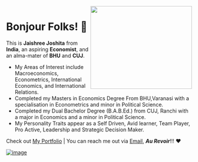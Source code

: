 <img align="right" width="275" height="225" src="https://github.com/JaishreeJoshita/JaishreeJoshita/blob/0239f95ed26c53fd7d401736229d555e5c2e76bc/working%20gif.gif">

# Bonjour Folks! 👋
This is **Jaishree Joshita** from **India**, an aspiring **Economist**, and an alma-mater of **BHU** and **CUJ**.
- My Areas of Interest include Macroeconomics, Econometrics, International Economics, and International Relations.
- Completed my Masters in Economics Degree From BHU,Varanasi with a specialisation in Econometrics and minor in Political Science.
- Completed my Dual Bachelor Degree (B.A.B.Ed.) from CUJ, Ranchi with a major in Economics and a minor in Political Science.
- My Personality Traits appear as a Self Driven, Avid learner, Team Player, Pro Active, Leadership and Strategic Decision Maker.

Check out [My Portfolio](https://jaishreejoshita.github.io) | You can reach me out via [Email](jaishreejoshita@gmail.com), ***Au Revoir***!!! ❤️

<p dir="auto">
<a target="_blank" rel="noopener noreferrer nofollow" href="https://camo.githubusercontent.com/6be15a5381de056d8a0969361709a0b9923c93a43322f63a95684da900713a11/68747470733a2f2f6b6f6d617265762e636f6d2f67687076632f3f757365726e616d653d69707369746d616e747269"><img src="https://camo.githubusercontent.com/6be15a5381de056d8a0969361709a0b9923c93a43322f63a95684da900713a11/68747470733a2f2f6b6f6d617265762e636f6d2f67687076632f3f757365726e616d653d69707369746d616e747269" alt="image" data-canonical-src="https://komarev.com/ghpvc/?username=jaishreejoshita&color=red" style="max-width: 100%;">
</a>
</p>
